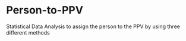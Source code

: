 # Person-to-PPV
Statistical Data Analysis to assign the person to the PPV by using three different methods
